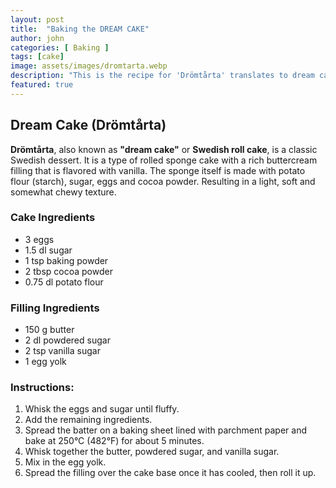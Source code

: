 ```yaml
---
layout: post
title:  "Baking the DREAM CAKE"
author: john
categories: [ Baking ]
tags: [cake]
image: assets/images/dromtarta.webp
description: "This is the recipe for 'Drömtårta' translates to dream cake."
featured: true
---
```


## Dream Cake (Drömtårta)

**Drömtårta**, also known as **"dream cake"** or **Swedish roll cake**, is a classic Swedish dessert. It is a type of rolled sponge cake with a rich buttercream filling that is flavored with vanilla. The sponge itself is made with potato flour (starch), sugar, eggs and cocoa powder. Resulting in a light, soft and somewhat chewy texture.

### Cake Ingredients
- 3 eggs  
- 1.5 dl sugar  
- 1 tsp baking powder  
- 2 tbsp cocoa powder  
- 0.75 dl potato flour  

### Filling Ingredients
- 150 g butter  
- 2 dl powdered sugar  
- 2 tsp vanilla sugar  
- 1 egg yolk  

### Instructions:
1. Whisk the eggs and sugar until fluffy.  
2. Add the remaining ingredients.  
3. Spread the batter on a baking sheet lined with parchment paper and bake at 250°C (482°F) for about 5 minutes.  
4. Whisk together the butter, powdered sugar, and vanilla sugar.  
5. Mix in the egg yolk.  
6. Spread the filling over the cake base once it has cooled, then roll it up.
